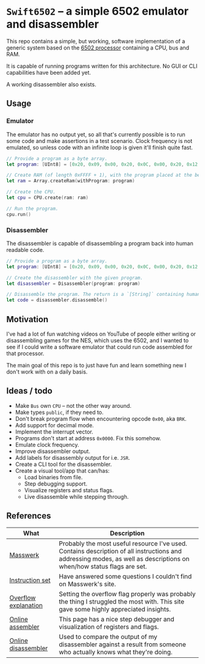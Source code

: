 # `Swift6502` – a simple 6502 emulator and disassembler

This repo contains a simple, but working, software implementation of a generic system based on the [6502 processor](https://no.wikipedia.org/wiki/MOS_Technology_6502) containing a CPU, bus and RAM.

It is capable of running programs written for this architecture. No GUI or CLI capabilities have been added yet.

A working disassembler also exists.

## Usage
### Emulator
The emulator has no output yet, so all that's currently possible is to run some code and make assertions in a test scenario. Clock frequency is not emulated, so unless code with an infinite loop is given it'll finish quite fast.

```swift
// Provide a program as a byte array.
let program: [UInt8] = [0x20, 0x09, 0x00, 0x20, 0x0C, 0x00, 0x20, 0x12, 0x00, 0xA2, 0x00, 0x60, 0xE8, 0xE0, 0x05, 0xD0, 0xFB, 0x60, 0x00]

// Create RAM (of length 0xFFFF + 1), with the program placed at the beginning.
let ram = Array.createRam(withProgram: program)

// Create the CPU.
let cpu = CPU.create(ram: ram)

// Run the program.
cpu.run()
```

### Disassembler
The disassembler is capable of disassembling a program back into human readable code.

```swift
// Provide a program as a byte array.
let program: [UInt8] = [0x20, 0x09, 0x00, 0x20, 0x0C, 0x00, 0x20, 0x12, 0x00, 0xA2, 0x00, 0x60, 0xE8, 0xE0, 0x05, 0xD0, 0xFB, 0x60, 0x00]

// Create the disassembler with the given program.
let disassembler = Disassembler(program: program)

// Disassemble the program. The return is a `[String]` containing human readable code.
let code = disassembler.disassemble()
```


## Motivation
I've had a lot of fun watching videos on YouTube of people either writing or disassembling games for the NES, which uses the 6502, and I wanted to see if I could write a software emulator that could run code assembled for that processor.

The main goal of this repo is to just have fun and learn something new I don't work with on a daily basis.

## Ideas / todo
- Make `Bus` own `CPU` – not the other way around.
- Make types `public`, if they need to.
- Don't break program flow when encountering opcode `0x00`, aka `BRK`.
- Add support for decimal mode.
- Implement the interrupt vector.
- Programs don't start at address `0x0000`. Fix this somehow.
- Emulate clock frequency.
- Improve disassembler output.
- Add labels for disassembly output for i.e. `JSR`.
- Create a CLI tool for the disassembler.
- Create a visual tool/app that can/has:
    - Load binaries from file.
    - Step debugging support.
    - Visualize registers and status flags.
    - Live disassemble while stepping through.

## References

| What | Description |
| --- | --- |
| [Masswerk](https://www.masswerk.at/6502/6502_instruction_set.html) | Probably the most useful resource I've used. Contains description of all instructions and addressing modes, as well as descriptions on when/how status flags are set. |
| [Instruction set](https://www.atariarchives.org/2bml/chapter_10.php) | Have answered some questions I couldn't find on Masswerk's site. |
| [Overflow explanation](https://www.righto.com/2012/12/the-6502-overflow-flag-explained.html) | Setting the overflow flag properly was probably the thing I struggled the most with. This site gave some highly appreciated insights. |
| [Online assembler](https://skilldrick.github.io/easy6502/) | This page has a nice step debugger and visualization of registers and flags. |
| [Online disassembler](https://www.masswerk.at/6502/disassembler.html) | Used to compare the output of my disassembler against a result from someone who actually knows what they're doing. |